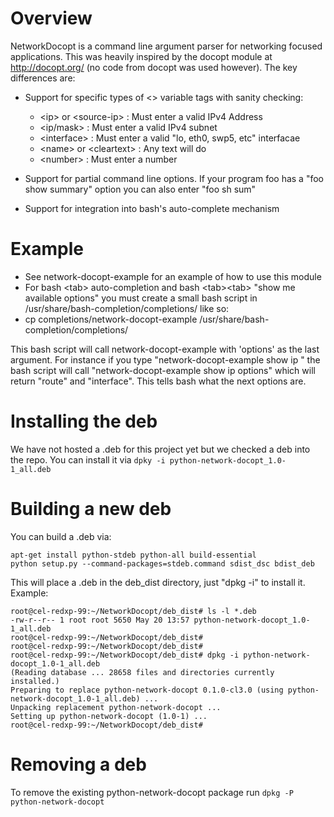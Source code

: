 # Overview
NetworkDocopt is a command line argument parser for networking focused applications.  This was heavily inspired by the docopt module at http://docopt.org/ (no code from docopt was used however). The key differences are:

- Support for specific types of <> variable tags with sanity checking:
    - \<ip\> or \<source-ip\>   : Must enter a valid IPv4 Address
    - \<ip/mask\>             : Must enter a valid IPv4 subnet
    - \<interface\>           : Must enter a valid "lo, eth0, swp5, etc" interfacae
    - \<name> or \<cleartext\> : Any text will do
    - \<number\>              : Must enter a number

- Support for partial command line options.  If your program foo has a "foo show summary" option you can also enter "foo sh sum"

- Support for integration into bash's auto-complete mechanism


# Example
- See network-docopt-example for an example of how to use this module
- For bash \<tab\> auto-completion and bash \<tab\>\<tab\> "show me available options" you must create a small bash script in /usr/share/bash-completion/completions/ like so:
- cp completions/network-docopt-example /usr/share/bash-completion/completions/

This bash script will call network-docopt-example with 'options' as the last argument. For instance if you type "network-docopt-example show ip <tab><tab>" the bash script will call "network-docopt-example show ip options" which will return "route" and "interface". This tells bash what the next options are.

# Installing the deb
We have not hosted a .deb for this project yet but we checked a deb into the repo.
You can install it via ```dpky -i python-network-docopt_1.0-1_all.deb```

# Building a new deb
You can build a .deb via:
```
apt-get install python-stdeb python-all build-essential
python setup.py --command-packages=stdeb.command sdist_dsc bdist_deb
```

This will place a .deb in the deb_dist directory, just "dpkg -i" to install it.
Example:

```
root@cel-redxp-99:~/NetworkDocopt/deb_dist# ls -l *.deb
-rw-r--r-- 1 root root 5650 May 20 13:57 python-network-docopt_1.0-1_all.deb
root@cel-redxp-99:~/NetworkDocopt/deb_dist#
root@cel-redxp-99:~/NetworkDocopt/deb_dist#
root@cel-redxp-99:~/NetworkDocopt/deb_dist# dpkg -i python-network-docopt_1.0-1_all.deb
(Reading database ... 28658 files and directories currently installed.)
Preparing to replace python-network-docopt 0.1.0-cl3.0 (using python-network-docopt_1.0-1_all.deb) ...
Unpacking replacement python-network-docopt ...
Setting up python-network-docopt (1.0-1) ...
root@cel-redxp-99:~/NetworkDocopt/deb_dist#
```

# Removing a deb
To remove the existing python-network-docopt package run ``dpkg -P python-network-docopt``
